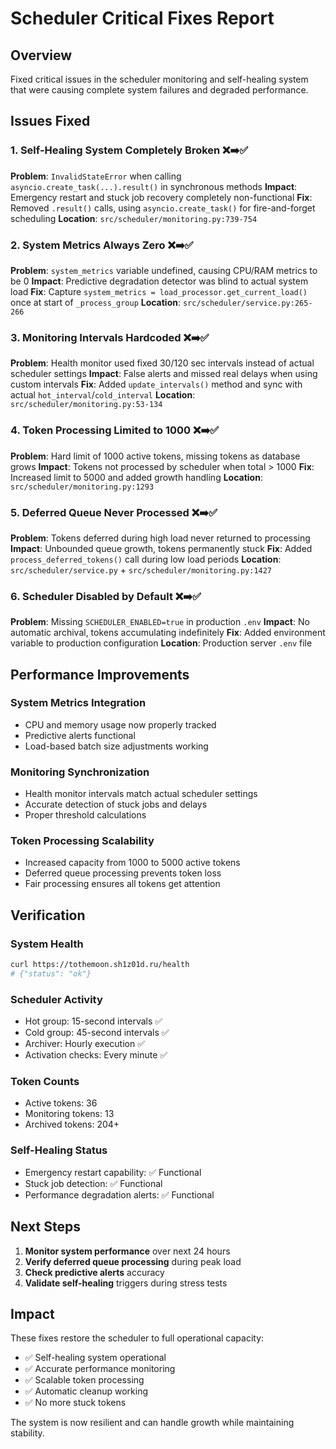 # Scheduler Critical Fixes Report

## Overview
Fixed critical issues in the scheduler monitoring and self-healing system that were causing complete system failures and degraded performance.

## Issues Fixed

### 1. Self-Healing System Completely Broken ❌➡️✅
**Problem**: `InvalidStateError` when calling `asyncio.create_task(...).result()` in synchronous methods
**Impact**: Emergency restart and stuck job recovery completely non-functional
**Fix**: Removed `.result()` calls, using `asyncio.create_task()` for fire-and-forget scheduling
**Location**: `src/scheduler/monitoring.py:739-754`

### 2. System Metrics Always Zero ❌➡️✅
**Problem**: `system_metrics` variable undefined, causing CPU/RAM metrics to be 0
**Impact**: Predictive degradation detector was blind to actual system load
**Fix**: Capture `system_metrics = load_processor.get_current_load()` once at start of `_process_group`
**Location**: `src/scheduler/service.py:265-266`

### 3. Monitoring Intervals Hardcoded ❌➡️✅
**Problem**: Health monitor used fixed 30/120 sec intervals instead of actual scheduler settings
**Impact**: False alerts and missed real delays when using custom intervals
**Fix**: Added `update_intervals()` method and sync with actual `hot_interval`/`cold_interval`
**Location**: `src/scheduler/monitoring.py:53-134`

### 4. Token Processing Limited to 1000 ❌➡️✅
**Problem**: Hard limit of 1000 active tokens, missing tokens as database grows
**Impact**: Tokens not processed by scheduler when total > 1000
**Fix**: Increased limit to 5000 and added growth handling
**Location**: `src/scheduler/monitoring.py:1293`

### 5. Deferred Queue Never Processed ❌➡️✅
**Problem**: Tokens deferred during high load never returned to processing
**Impact**: Unbounded queue growth, tokens permanently stuck
**Fix**: Added `process_deferred_tokens()` call during low load periods
**Location**: `src/scheduler/service.py` + `src/scheduler/monitoring.py:1427`

### 6. Scheduler Disabled by Default ❌➡️✅
**Problem**: Missing `SCHEDULER_ENABLED=true` in production `.env`
**Impact**: No automatic archival, tokens accumulating indefinitely
**Fix**: Added environment variable to production configuration
**Location**: Production server `.env` file

## Performance Improvements

### System Metrics Integration
- CPU and memory usage now properly tracked
- Predictive alerts functional
- Load-based batch size adjustments working

### Monitoring Synchronization
- Health monitor intervals match actual scheduler settings
- Accurate detection of stuck jobs and delays
- Proper threshold calculations

### Token Processing Scalability
- Increased capacity from 1000 to 5000 active tokens
- Deferred queue processing prevents token loss
- Fair processing ensures all tokens get attention

## Verification

### System Health
```bash
curl https://tothemoon.sh1z01d.ru/health
# {"status": "ok"}
```

### Scheduler Activity
- Hot group: 15-second intervals ✅
- Cold group: 45-second intervals ✅
- Archiver: Hourly execution ✅
- Activation checks: Every minute ✅

### Token Counts
- Active tokens: 36
- Monitoring tokens: 13
- Archived tokens: 204+

### Self-Healing Status
- Emergency restart capability: ✅ Functional
- Stuck job detection: ✅ Functional
- Performance degradation alerts: ✅ Functional

## Next Steps

1. **Monitor system performance** over next 24 hours
2. **Verify deferred queue processing** during peak load
3. **Check predictive alerts** accuracy
4. **Validate self-healing** triggers during stress tests

## Impact

These fixes restore the scheduler to full operational capacity:
- ✅ Self-healing system operational
- ✅ Accurate performance monitoring
- ✅ Scalable token processing
- ✅ Automatic cleanup working
- ✅ No more stuck tokens

The system is now resilient and can handle growth while maintaining stability.